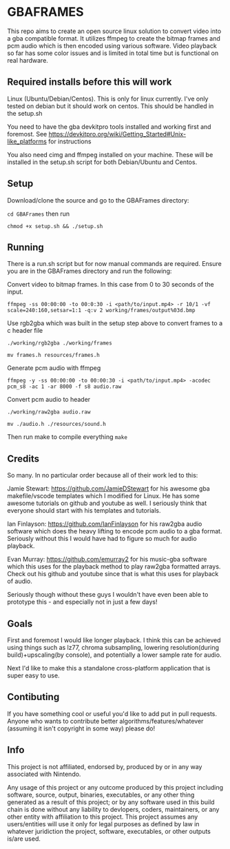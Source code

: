 # GBAFRAMES
This repo aims to create an open source linux solution to convert video
into a gba compatible format. 
It utilizes ffmpeg to create the bitmap frames and pcm audio which is then encoded using various software. Video playback so far has some color issues and is limited in total time but is functional on real hardware.

## Required installs before this will work
Linux (Ubuntu/Debian/Centos). This is only for linux currently. I've only tested on debian but it should work on centos. This should be handled in the setup.sh

You need to have the gba devkitpro tools installed and working first and foremost.
See https://devkitpro.org/wiki/Getting_Started#Unix-like_platforms for instructions

You also need cimg and ffmpeg installed on your machine. These will be installed in the setup.sh script for both Debian/Ubuntu and Centos. 


## Setup
Download/clone the source and go to the GBAFrames directory:

`cd GBAFrames` then run

`chmod +x setup.sh && ./setup.sh`

## Running
There is a run.sh script but for now manual commands are required.
Ensure you are in the GBAFrames directory and run the following:

Convert video to bitmap frames. In this case from 0 to 30 seconds of the input.

`ffmpeg -ss 00:00:00 -to 00:0:30 -i <path/to/input.mp4> -r 10/1 -vf scale=240:160,setsar=1:1 -q:v 2 working/frames/output%03d.bmp`

Use rgb2gba which was built in the setup step above to convert frames to a c header file

`./working/rgb2gba ./working/frames`

`mv frames.h resources/frames.h`

Generate pcm audio with ffmpeg

`ffmpeg -y -ss 00:00:00 -to 00:00:30 -i <path/to/input.mp4> -acodec pcm_s8 -ac 1 -ar 8000 -f s8 audio.raw`

Convert pcm audio to header

`./working/raw2gba audio.raw`

`mv ./audio.h ./resources/sound.h`


Then run make to compile everything
`make`

## Credits
So many. In no particular order because all of their work led to this:

Jamie Stewart: https://github.com/JamieDStewart for his awesome gba makefile/vscode templates which I modified for Linux. He has some awesome tutorials on github and youtube as well. I seriously think that everyone should start with his templates and tutorials.

Ian Finlayson: https://github.com/IanFinlayson for his raw2gba audio software which does the heavy lifting to encode pcm audio to a gba format. Seriously without this I would have had to figure so much for audio playback.

Evan Murray: https://github.com/emurray2 for his music-gba software which this uses for the playback method to play raw2gba formatted arrays. Check out his github and youtube since that is what this uses for playback of audio.

Seriously though without these guys I wouldn't have even been able to prototype this - and especially not in just a few days!

## Goals
First and foremost I would like longer playback. I think this can be achieved using things such as lz77, chroma subsampling, lowering resolution(during build)+upscaling(by console), and potentially a lower sample rate for audio.

Next I'd like to make this a standalone cross-platform application that is super easy to use.

## Contibuting
If you have something cool or useful you'd like to add put in pull requests. 
Anyone who wants to contribute better algorithms/features/whatever (assuming it isn't copyright in some way) please do!

## Info
This project is not affiliated, endorsed by, produced by or in any way associated with Nintendo. 

Any usage of this project or any outcome produced by this project including software, source, output, binaries, executables, or any other thing generated as a result of this project; or by any software used in this build chain is done without any liability to devlopers, coders, maintainers, or any other entity with affiliation to this project. This project assumes any users/entities will use it only for legal purposes as defined by law in whatever juridiction the project, software, executables, or other outputs is/are used. 
